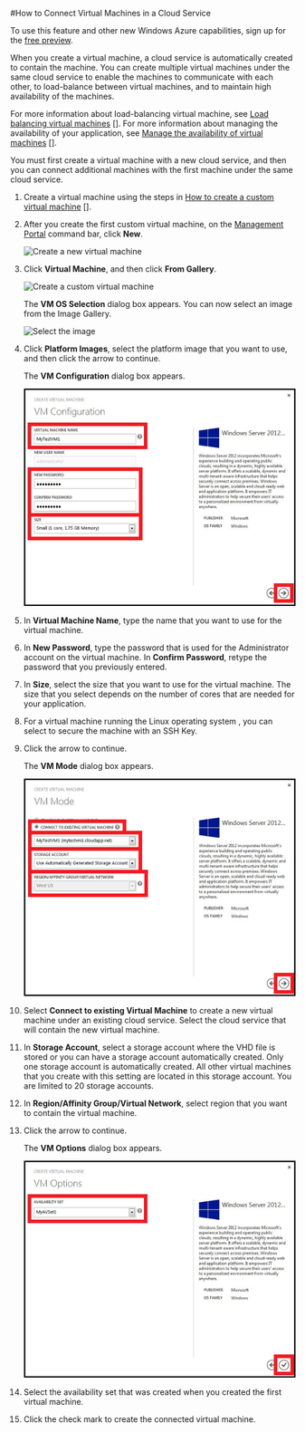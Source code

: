 #How to Connect Virtual Machines in a Cloud Service

To use this feature and other new Windows Azure capabilities, sign up for the [free preview](https://account.windowsazure.com/PreviewFeatures). 

When you create a virtual machine, a cloud service is automatically created to contain the machine. You can create multiple virtual machines under the same cloud service to enable the machines to communicate with each other, to load-balance between virtual machines, and to maintain high availability of the machines. 

For more information about load-balancing virtual machine, see [Load balancing virtual machines] []. For more information about managing the availability of your application, see [Manage the availability of virtual machines] []. 

You must first create a virtual machine with a new cloud service, and then you can connect additional machines with the first machine under the same cloud service. 

1. Create a virtual machine using the steps in [How to create a custom virtual machine] [].

2. After you create the first custom virtual machine, on the [Management Portal](http://manage.windowsazure.com) command bar, click **New**.

	![Create a new virtual machine][Create a new virtual machine]

3. Click **Virtual Machine**, and then click **From Gallery**.

	![Create a custom virtual machine][Create a custom virtual machine]

	The **VM OS Selection** dialog box appears. You can now select an image from the Image Gallery.

	![Select the image][Select the image]

4. Click **Platform Images**, select the platform image that you want to use, and then click the arrow to continue.

	The **VM Configuration** dialog box appears.

	![Select the image][Define the image]

5. In **Virtual Machine Name**, type the name that you want to use for the virtual machine.

6. In **New Password**, type the password that is used for the Administrator account on the virtual machine. In **Confirm Password**, retype the password that you previously entered.

7. In **Size**, select the size that you want to use for the virtual machine. The size that you select depends on the number of cores that are needed for your application.

8. For a virtual machine running the Linux operating system , you can select to secure the machine with an SSH Key.

9. Click the arrow to continue.

	The **VM Mode** dialog box appears.

	![Define the connected virtual machine][Define the connected virtual machine]

10. Select **Connect to existing Virtual Machine** to create a new virtual machine under an existing cloud service. Select the cloud service that will contain the new virtual machine.

11. In **Storage Account**, select a storage account where the VHD file is stored or you can have a storage account automatically created. Only one storage account is automatically created. All other virtual machines that you create with this setting are located in this storage account. You are limited to 20 storage accounts.

12. In **Region/Affinity Group/Virtual Network**, select region that you want to contain the virtual machine.

13. Click the arrow to continue.

	The **VM Options** dialog box appears.

	![Define the connected virtual machine][Define the connected virtual machine region]

14. Select the availability set that was created when you created the first virtual machine.

15. Click the check mark to create the connected virtual machine.

[How to create a custom virtual machine]:../../Linux/HowTo/howto-custom-create-vm.md
[Load balancing virtual machines]:../../Windows/CommonTasks/LoadBalancingVirtualMachines.md
[Manage the availability of virtual machines]:../../Windows/CommonTasks/manage-vm-availability.md
[Create a new virtual machine]:../media/create.png
[Create a custom virtual machine]:../media/createnew.png
[Select the image]:../media/imageselectionwindows.png
[Define the image]:../media/imagedefinewindows.png
[Define the connected virtual machine]:../media/connectedvms.png
[Define the connected virtual machine region]: ../media/availabilitysetselect.png
